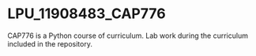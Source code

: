 # LPU_11908483_CAP776
CAP776 is a Python course of curriculum. Lab work during the curriculum included in the repository.
